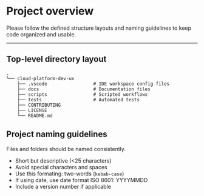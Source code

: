 # Project overview

Please follow the defined structure layouts and naming guidelines to keep code organized and usable.

---

## Top-level directory layout

    .
    └── cloud-platform-dev-ux
        ├── .vscode                 # IDE workspace config files
        ├── docs                    # Documentation files
        ├── scripts                 # Scripted workflows
        ├── tests                   # Automated tests
        ├── CONTRIBUTING      
        ├── LICENSE
        └── README.md

## Project naming guidelines

Files and folders should be named consistently.
* Short but descriptive (<25 characters)
* Avoid special characters and spaces
* Use this formating: two-words (`kebab-case`)
* If using date, use date format ISO 8601: YYYYMMDD
* Include a version number if applicable
